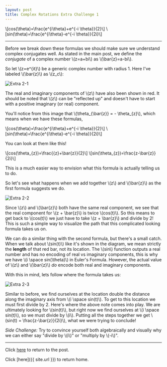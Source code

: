 ```yaml
---
layout: post
title: Complex Rotations Extra Challenge 1
---
```


\\[cos(\theta)=\frac{e^{i\theta}+e^{-i \theta}}{2}\\]
\\[sin(\theta)=\frac{e^{i\theta}-e^{-i \theta}}{2i}\\]

-----

Before we break down these formulas we should make sure we understand complex conjugates well. As stated in the main post, we define the *conjugate* of a complex number \\(z=a+bi\\) as \\(\bar{z}=a-bi\\).

So let \\(z=e^{it}\\) be a generic complex number with radius 1. Here I've labeled \\(\bar{z}\\) as \\(z\_c\\):

![Extra 2-1]({{site.imgposturl}}/ComplexRotations/Extra2-1.png)

The real and imaginary components of \\(z\\) have also been shown in red. It should be noted that \\(z\\) can be "reflected up" and doesn't have to start with a positive imaginary (or real) component.

You'll notice from this image that \\(\theta_{\bar{z}} = - \theta_{z}\\), which means when we have these formulas,

\\[cos(\theta)=\frac{e^{i\theta}+e^{-i \theta}}{2}\\]
\\[sin(\theta)=\frac{e^{i\theta}-e^{-i \theta}}{2i}\\]

You can look at them like this!

\\[cos(\theta_{z})=\frac{{z}+\bar{z}}{2}\\]
\\[sin(\theta_{z})=\frac{z-\bar{z}}{2i}\\]

This is a much easier way to envision what this formula is actually telling us to do.

So let's see what happens when we add together \\(z\\) and \\(\bar{z}\\) as the first formula suggests we do.

![Extra 2-2]({{site.imgposturl}}/ComplexRotations/Extra2-2.png)

Since \\(z\\) and \\(\bar{z}\\) both have the same real component, we see that the real component for \\(z + \bar{z}\\) is twice \\(cos(t)\\). So this means to get back to \\(cos(t)\\) we just have to take \\(z + \bar{z}\\) and divide by 2! This is such a simple way to visualize the path that this complicated looking formula takes us on.

We can do a similar thing with the second formula, but there's a small catch. When we talk about \\(sin(t)\\) like it's shown in the diagram, we mean strictly the **length** of that red bar, not its location. The \\(sin\\) function outputs a real number and has no encoding of real vs imaginary components, this is why we have \\(i \space sin(\theta)\\) in Euler's Formula. However, the actual value of \\(z\\) and \\(\bar{z}\\) *do* encode both real and imaginary components.

With this in mind, lets follow where the formula takes us:

![Extra 2-3]({{site.imgposturl}}/ComplexRotations/Extra2-3.png)

Similar to before, we find ourselves at the location double the distance along the imaginary axis from \\(i \space sin(t)\\). To get to this location we must first divide by 2. Here's where the above note comes into play. We are ultimately looking for \\(sin(t)\\), but right now we find ourselves at \\(i \space sin(t)\\), so we must divide by \\(i\\). Putting all the steps together we get \\(sin(t) = \frac{z-\bar{z}}{2i}\\), what we were trying to conclude!

*Side Challenge:* Try to convince yourself both algebraically and visually why we can either say "divide by \\(i\\)" or "multiply by \\(-i\\)".

-----

Click [here](ComplexRotations#extra-challenges) to return to the post.

Click [here]({{ site.url }}) to return home.